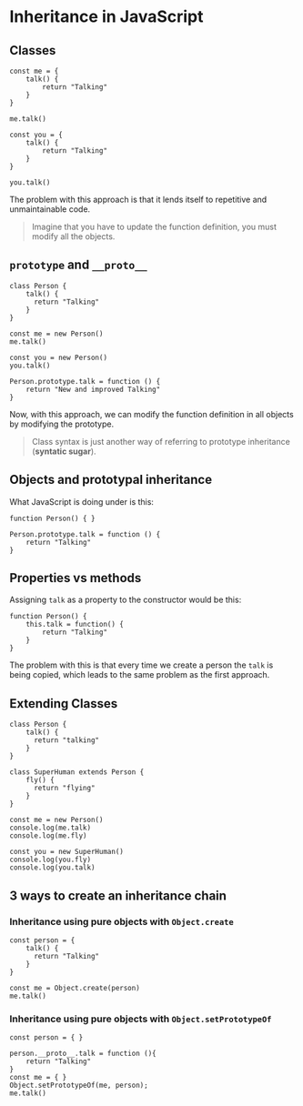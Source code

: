 # Inheritance in JavaScript

## Classes

```JS
const me = {
    talk() {
        return "Talking"
    }
}

me.talk()

const you = {
    talk() {
        return "Talking"
    }
}

you.talk()
```

The problem with this approach is that it lends itself to repetitive and unmaintainable code.

> Imagine that you have to update the function definition, you must modify all the objects.

## `prototype` and `__proto__`

```JS
class Person {
    talk() {
      return "Talking"
    }
}

const me = new Person()
me.talk()

const you = new Person()
you.talk()

Person.prototype.talk = function () {
    return "New and improved Talking"
}
```

Now, with this approach, we can modify the function definition in all objects by modifying the prototype.

> Class syntax is just another way of referring to prototype inheritance (**syntatic sugar**).

## Objects and prototypal inheritance

What JavaScript is doing under is this:

```JS
function Person() { }

Person.prototype.talk = function () {
    return "Talking"
}
```

## Properties vs methods

Assigning `talk` as a property to the constructor would be this:

```JS
function Person() {
    this.talk = function() {
        return "Talking"
    }
}
```

The problem with this is that every time we create a person the `talk` is being copied, which leads to the same problem as the first approach.

## Extending Classes

```JS
class Person {
    talk() {
      return "talking"
    }
}

class SuperHuman extends Person {
    fly() {
      return "flying"
    }
}

const me = new Person()
console.log(me.talk)
console.log(me.fly)

const you = new SuperHuman()
console.log(you.fly)
console.log(you.talk)
```

## 3 ways to create an inheritance chain

### Inheritance using pure objects with `Object.create`

```JS
const person = {
    talk() {
      return "Talking"
    }
}

const me = Object.create(person)
me.talk()
```

### Inheritance using pure objects with `Object.setPrototypeOf`

```JS
const person = { }

person.__proto__.talk = function (){
    return "Talking"
}
const me = { }
Object.setPrototypeOf(me, person);
me.talk()
```

